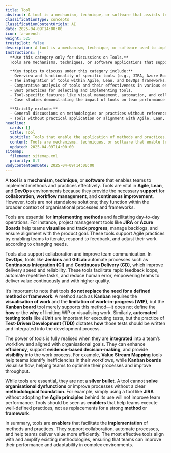 ```yaml
---
title: Tool
abstract: A tool is a mechanism, technique, or software that assists teams in effectively implementing methods and practices within Agile, Lean, and DevOps environments. These tools are crucial for supporting collaboration, managing workflows, and fostering continuous improvement, as they enable teams to visualise and track progress, manage backlogs, and align with product goals. For instance, project management tools like JIRA and Azure Boards facilitate Agile practices by allowing teams to iterate and adapt to feedback. In DevOps, tools such as Jenkins and GitLab automate processes like Continuous Integration and Continuous Delivery, enhancing delivery speed and reliability while reducing human error. However, tools are not standalone solutions; they must be integrated into a broader organisational framework and aligned with defined methodologies. While they can enhance efficiency and provide visibility into workflows, tools cannot address organisational dysfunctions or improve processes without a solid methodological foundation. Therefore, tools should be viewed as enablers that support well-defined practices rather than replacements for strong methods or frameworks. Ultimately, the effective use of tools can significantly improve team performance and adaptability in complex environments, making them valuable assets in product development and organisational design.
ClassificationType: concepts
ClassificationContentOrigin: AI
date: 2025-04-09T14:00:00
icon: fa-wrench
weight: 525
trustpilot: false
description: A tool is a mechanism, technique, or software used to implement or support methods and practices within Agile, Lean, DevOps, or similar methodologies.
Instructions: |-
  **Use this category only for discussions on Tools.**  
  Tools are mechanisms, techniques, or software applications that support the implementation of methods and practices. This category focuses on how tools facilitate workflows, improve team collaboration, and enable continuous improvement in Agile, Scrum, Lean, DevOps, and related frameworks.

  **Key topics to discuss under this category include:**
  - Overview and functionality of specific tools (e.g., JIRA, Azure Boards, JUnit).
  - The integration of tools within Agile, Lean, and DevOps frameworks.
  - Comparative analysis of tools and their effectiveness in various environments.
  - Best practices for selecting and implementing tools.
  - Tool-specific features like visual management, automation, and collaboration.
  - Case studies demonstrating the impact of tools on team performance and value delivery.

  **Strictly exclude:**
  - General discussions on methodologies or practices without reference to tools.
  - Tools without practical application or alignment with Agile, Lean, or DevOps practices.
headline:
  cards: []
  title: Tool
  subtitle: Tools that enable the application of methods and practices, enhancing collaboration and improving productivity.
  content: Tools are mechanisms, techniques, or software that enable teams to implement methods and practices effectively. Posts should explore how tools support workflows, facilitate decision-making, and contribute to continuous improvement in various frameworks.
  updated: 2025-04-09T14:00:00
sitemap:
  filename: sitemap.xml
  priority: 0.7
BodyContentGenDate: 2025-04-09T14:00:00
---
```


A **tool** is a **mechanism**, **technique**, or **software** that enables teams to implement methods and practices effectively. Tools are vital in **Agile**, **Lean**, and **DevOps** environments because they provide the necessary **support** for **collaboration**, **workflow management**, and **continuous improvement**. However, tools are not standalone solutions; they function within the broader context of organisational processes and frameworks.

Tools are essential for **implementing methods** and facilitating day-to-day operations. For instance, project management tools like **JIRA** or **Azure Boards** help teams **visualise** and **track progress**, manage backlogs, and ensure alignment with the product goal. These tools support Agile practices by enabling teams to iterate, respond to feedback, and adjust their work according to changing needs.

Tools also support collaboration and improve team communication. In **DevOps**, tools like **Jenkins** and **GitLab** automate processes such as **Continuous Integration (CI)** and **Continuous Delivery (CD)**, which improve delivery speed and reliability. These tools facilitate rapid feedback loops, automate repetitive tasks, and reduce human error, empowering teams to deliver value continuously and with higher quality.

It’s important to note that tools **do not replace the need for a defined method or framework**. A method such as **Kanban** requires the **visualisation of work** and the **limitation of work-in-progress (WIP)**, but the **Kanban board** tool merely supports this method—it does not define the **how** or the **why** of limiting WIP or visualising work. Similarly, **automated testing tools** like **JUnit** are important for executing tests, but the practice of **Test-Driven Development (TDD)** dictates **how** those tests should be written and integrated into the development process.

The power of tools is fully realised when they are **integrated** into a team’s workflow and aligned with organisational goals. They can enhance **efficiency**, support **evidence-based decision-making**, and provide **visibility** into the work process. For example, **Value Stream Mapping** tools help teams identify inefficiencies in their workflows, while **Kanban boards** visualise flow, helping teams to optimise their processes and improve throughput.

While tools are essential, they are not a **silver bullet**. A tool cannot **solve organisational dysfunctions** or improve processes without a clear **methodological foundation**. For example, simply using a tool like **JIRA** without adopting the **Agile principles** behind its use will not improve team performance. Tools should be seen as **enablers** that help teams execute well-defined practices, not as replacements for a strong **method** or **framework**.

In summary, tools are **enablers** that facilitate the **implementation** of methods and practices. They support collaboration, automate processes, and help teams deliver value more efficiently. The most effective tools align with and amplify existing methodologies, ensuring that teams can improve their performance and adaptability in complex environments.
